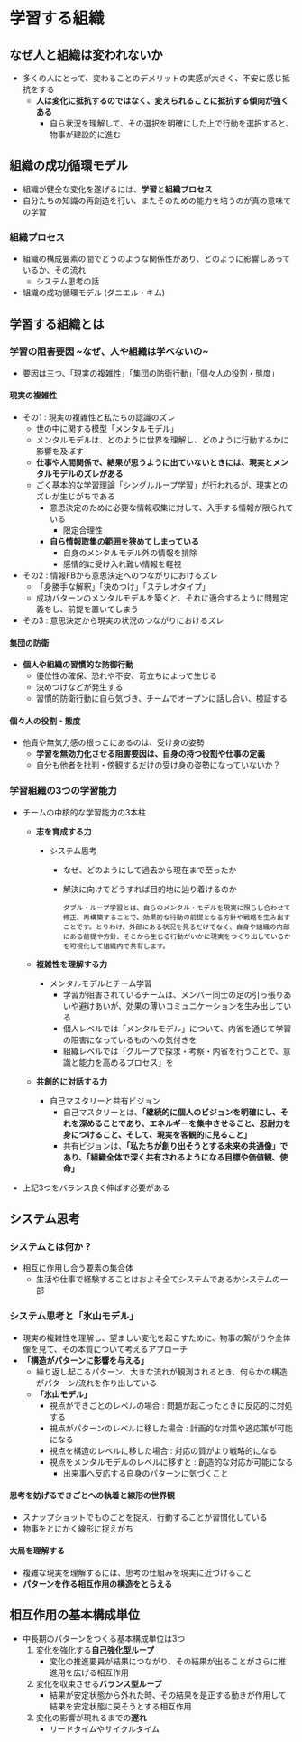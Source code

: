 # 学習する組織

## なぜ人と組織は変われないか

* 多くの人にとって、変わることのデメリットの実感が大きく、不安に感じ抵抗をする
  * **人は変化に抵抗するのではなく、変えられることに抵抗する傾向が強くある**
    * 自ら状況を理解して、その選択を明確にした上で行動を選択すると、物事が建設的に進む

## 組織の成功循環モデル

* 組織が健全な変化を遂げるには、**学習**と**組織プロセス**
* 自分たちの知識の再創造を行い、またそのための能力を培うのが真の意味での学習

### 組織プロセス

* 組織の構成要素の間でどうのような関係性があり、どのように影響しあっているか、その流れ
  * システム思考の話
* 組織の成功循環モデル (ダニエル・キム)

## 学習する組織とは

### 学習の阻害要因 ~なぜ、人や組織は学べないの~

* 要因は三つ、「現実の複雑性」「集団の防衛行動」「個々人の役割・態度」

#### 現実の複雑性

* その1 : 現実の複雑性と私たちの認識のズレ
  * 世の中に関する模型「メンタルモデル」
  * メンタルモデルは、どのように世界を理解し、どのように行動するかに影響を及ぼす
  * **仕事や人間関係で、結果が思うように出ていないときには、現実とメンタルモデルのズレがある**
  * ごく基本的な学習理論「シングルループ学習」が行われるが、現実とのズレが生じがちである
    * 意思決定のために必要な情報収集に対して、入手する情報が限られている
      * 限定合理性
    * **自ら情報取集の範囲を狭めてしまっている**
      * 自身のメンタルモデル外の情報を排除
      * 感情的に受け入れ難い情報を軽視
* その2 : 情報FBから意思決定へのつながりにおけるズレ
  * 「身勝手な解釈」「決めつけ」「ステレオタイプ」
  * 成功パターンのメンタルモデルを築くと、それに適合するように問題定義をし、前提を置いてしまう
* その3 : 意思決定から現実の状況のつながりにおけるズレ

#### 集団の防衛

* **個人や組織の習慣的な防御行動**
  * 優位性の確保、恐れや不安、苛立ちによって生じる
  * 決めつけなどが発生する
  * 習慣的防衛行動に自ら気づき、チームでオープンに話し合い、検証する

#### 個々人の役割・態度

* 他責や無気力感の根っこにあるのは、受け身の姿勢
  * **学習を無効力化させる阻害要因は、自身の持つ役割や仕事の定義**
  * 自分も他者を批判・傍観するだけの受け身の姿勢になっていないか？

### 学習組織の3つの学習能力

* チームの中核的な学習能力の3本柱

  * **志を育成する力**

    * システム思考

      * なぜ、どのようにして過去から現在まで至ったか

      * 解決に向けてどうすれば目的地に辿り着けるのか

        ```
        ダブル・ループ学習とは、自らのメンタル・モデルを現実に照らし合わせて修正、再構築することで、効果的な行動の前提となる方針や戦略を生み出すことです。とりわけ、外部にある状況を見るだけでなく、自身や組織の内部にある前提や方針、そこから生じる行動がいかに現実をつくり出しているかを可視化して組織内で共有します。
        ```

  * **複雑性を理解する力**

    * メンタルモデルとチーム学習
      * 学習が阻害されているチームは、メンバー同士の足の引っ張りあいや避けあいが、効果の薄いコミュニケーションを生み出している
      * 個人レベルでは「メンタルモデル」について、内省を通じて学習の阻害になっているものへの気付きを
      * 組織レベルでは「グループで探求・考察・内省を行うことで、意識と能力を高めるプロセス」を

  * **共創的に対話する力**

    * 自己マスタリーと共有ビジョン
      * 自己マスタリーとは、**「継続的に個人のビジョンを明確にし、それを深めることであり、エネルギーを集中させること、忍耐力を身につけること、そして、現実を客観的に見ること」**
      * 共有ビジョンは、**「私たちが創り出そうとする未来の共通像」であり、「組織全体で深く共有されるようになる目標や価値観、使命」**

* 上記3つをバランス良く伸ばす必要がある

## システム思考

### システムとは何か？

* 相互に作用し合う要素の集合体
  * 生活や仕事で経験することはおよそ全てシステムであるかシステムの一部

### システム思考と「氷山モデル」

* 現実の複雑性を理解し、望ましい変化を起こすために、物事の繋がりや全体像を見て、その本質について考えるアプローチ
* **「構造がパターンに影響を与える」**
  * 繰り返し起こるパターン、大きな流れが観測されるとき、何らかの構造がパターン/流れを作り出している
  * **「氷山モデル」**
    * 視点ができごとのレベルの場合 : 問題が起こったときに反応的に対処する
    * 視点がパターンのレベルに移した場合 : 計画的な対策や適応策が可能になる
    * 視点を構造のレベルに移した場合 : 対応の質がより戦略的になる
    * 視点をメンタルモデルのレベルに移すと : 創造的な対応が可能になる
      * 出来事へ反応する自身のパターンに気づくこと

#### 思考を妨げるできごとへの執着と線形の世界観

* スナップショットでものごとを捉え、行動することが習慣化している
* 物事をとにかく線形に捉えがち

#### 大局を理解する

* 複雑な現実を理解するには、思考の仕組みを現実に近づけること
* **パターンを作る相互作用の構造をとらえる**

## 相互作用の基本構成単位

* 中長期のパターンをつくる基本構成単位は3つ
  1. 変化を強化する**自己強化型ループ**
     * 変化の推進要員が結果につながり、その結果が出ることがさらに推進用を広げる相互作用
  2. 変化を収束させる**バランス型ループ**
     * 結果が安定状態から外れた時、その結果を是正する動きが作用して結果を安定状態に戻そうとする相互作用
  3. 変化の影響が現れるまでの**遅れ**
     * リードタイムやサイクルタイム